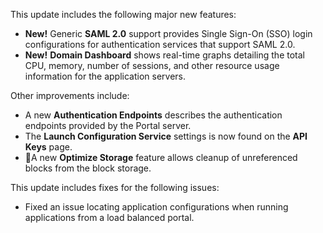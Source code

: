 This update includes the following major new features:

- **New!** Generic **SAML 2.0** support provides Single Sign-On (SSO) login configurations for authentication services that support SAML 2.0.
- **New!** **Domain Dashboard** shows real-time graphs detailing the total CPU, memory, number of sessions, and other resource usage information for the application servers.

Other improvements include:

- A new **Authentication Endpoints** describes the authentication endpoints provided by the Portal server.
- The **Launch Configuration Service** settings is now found on the **API Keys** page.
- A new **Optimize Storage** feature allows cleanup of unreferenced blocks from the block storage.

This update includes fixes for the following issues:

- Fixed an issue locating application configurations when running applications from a load balanced portal.



